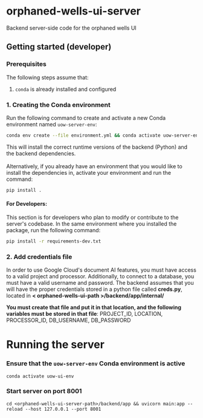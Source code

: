 # orphaned-wells-ui-server
Backend server-side code for the orphaned wells UI

## Getting started (developer)

### Prerequisites

The following steps assume that:

1. `conda` is already installed and configured

### 1. Creating the Conda environment

Run the following command to create and activate a new Conda environment named `uow-server-env`:

```sh
conda env create --file environment.yml && conda activate uow-server-env
```

This will install the correct runtime versions of the backend (Python) and the backend dependencies.\
\
Alternatively, if you already have an environment that you would like to install the dependencies in, 
activate your environment and run the command:
```sh
pip install .
```

#### For Developers:

This section is for developers who plan to modify or contribute to the server's codebase. In the same environment
where you installed the package, run the following command:
```sh
pip install -r requirements-dev.txt
```

### 2. Add credentials file

In order to use Google Cloud's document AI features, you must have access to a valid project and processor. Additionally, to connect to a database, you must have a valid username and password. The backend assumes that you will have the proper credentials stored in a python file called **creds.py**, located in **< orphaned-wells-ui-path >/backend/app/internal/**

**You must create that file and put it in that location, and the following variables must be stored in that file**:
    PROJECT_ID, LOCATION, PROCESSOR_ID, DB_USERNAME, DB_PASSWORD

# Running the server

### Ensure that the `uow-server-env` Conda environment is active

```console
conda activate uow-ui-env
```

### Start server on port 8001

```console
cd <orphaned-wells-ui-server-path>/backend/app && uvicorn main:app --reload --host 127.0.0.1 --port 8001
```